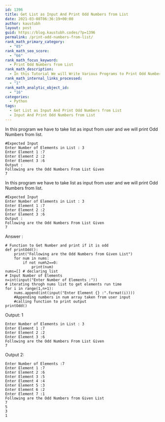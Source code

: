 ```yaml
---
id: 1396
title: Get List as Input And Print Odd Numbers from List
date: 2021-03-08T06:36:19+00:00
author: kaustubh
layout: post
guid: https://blog.kaustubh.codes/?p=1396
permalink: /print-odd-numbers-from-list/
rank_math_primary_category:
  - "85"
rank_math_seo_score:
  - "66"
rank_math_focus_keyword:
  - Print Odd Numbers from List
rank_math_description:
  - In this Tutorial We will Write Various Programs to Print Odd Numbers from List | Program is In Python | Let us see how to Print Odd Numbers from List
rank_math_internal_links_processed:
  - "1"
rank_math_analytic_object_id:
  - "16"
categories:
  - Python
tags:
  - Get List as Input And Print Odd Numbers from List
  - Input And Print Odd Numbers from List
---
```

In this program we have to take list as input from user and we will print Odd Numbers from list.

<pre class="wp-block-code"><code>#Expected Input
Enter Number of Elements in List : 3
Enter Element 1 :7
Enter Element 2 :2
Enter Element 3 :6
Output :
Following are the Odd Numbers From List Given
7
</code></pre>



<p id="block-47990e0a-ccb9-4a6f-ac97-4727095e07bd">
  In this program we have to take list as input from user and we will print Odd Numbers from list.
</p>

<pre id="block-105bb593-1fd0-4ca0-8f25-97d4761d6f81" class="wp-block-code"><code>#Expected Input
Enter Number of Elements in List : 3
Enter Element 1 :7
Enter Element 2 :2
Enter Element 3 :6
Output :
Following are the Odd Numbers From List Given
7</code></pre>

Answer :

<pre class="wp-block-code"><code># Function to Get Number and print if it is odd
def printOdd():
    print("Following are the Odd Numbers from Given List")
    for num in nums:
        if not num%2==0:
            print(num)
nums=&#91;] # declaring list
# Input Number of Elements
n=int(input("Enter Number of Elements :"))
# iterating throgh nums list to get elements run time
for i in range(1,n+1):
    nums.append(int(input("Enter Element {} :".format(i))))
    #Appending numbers in num array taken from user input
    #calling function to print output
printOdd()
</code></pre>

Output: 1

<pre class="wp-block-code"><code>Enter Number of Elements in List : 3
Enter Element 1 :7
Enter Element 2 :2
Enter Element 3 :6
Following are the Odd Numbers From List Given
7</code></pre>

Output 2:

<pre class="wp-block-code"><code>Enter Number of Elements :7
Enter Element 1 :7
Enter Element 2 :6
Enter Element 3 :5
Enter Element 4 :4
Enter Element 5 :3
Enter Element 6 :2
Enter Element 7 :1
Following are the Odd Numbers from Given List
7
5
3
1</code></pre>